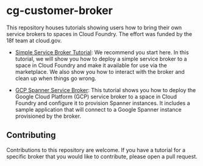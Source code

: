 # cg-customer-broker

This repository houses tutorials showing users how to bring their own service brokers to spaces in Cloud Foundry. The effort was funded by the 18f team at cloud.gov.  

* [Simple Service Broker Tutorial](simple-service-broker): We recommend you start here. In this tutorial, we will show you how to deploy a simple service broker to a space in Cloud Foundry and make it available for use via the marketplace. We also show you how to interact with the broker and clean up when things go wrong.

* [GCP Spanner Service Broker](gcp-service-broker): This tutorial shows you how to deploy the Google Cloud Platform (GCP) service broker to a space in Cloud Foundry and configure it to provision Spanner instances. It includes a sample application that will connect to a Google Spanner instance provisioned by the broker.

## Contributing

Contributions to this repository are welcome. If you have a tutorial for a specific broker that you would like to contribute, please open a pull request. 
